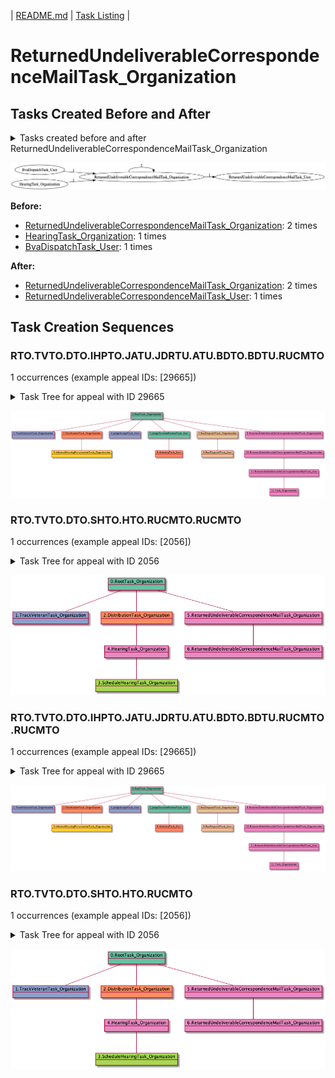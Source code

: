 | [README.md](README.md) | [Task Listing](tasklist.md) |

# ReturnedUndeliverableCorrespondenceMailTask_Organization

## Tasks Created Before and After

<details><summary>Tasks created before and after ReturnedUndeliverableCorrespondenceMailTask_Organization</summary>

```
digraph G {
rankdir="LR";
"BvaDispatchTask_User" -> "ReturnedUndeliverableCorrespondenceMailTask_Organization" [label=1]
"ReturnedUndeliverableCorrespondenceMailTask_Organization" -> "ReturnedUndeliverableCorrespondenceMailTask_Organization" [label=2]
"ReturnedUndeliverableCorrespondenceMailTask_Organization" -> "ReturnedUndeliverableCorrespondenceMailTask_User" [label=1]
"HearingTask_Organization" -> "ReturnedUndeliverableCorrespondenceMailTask_Organization" [label=1]
}
```
</details>

![ReturnedUndeliverableCorrespondenceMailTask_Organization](dot/ReturnedUndeliverableCorrespondenceMailTask_Organization.dot.png)

**Before:**

   * [ReturnedUndeliverableCorrespondenceMailTask_Organization](ReturnedUndeliverableCorrespondenceMailTask_Organization.md): 2 times
   * [HearingTask_Organization](HearingTask_Organization.md): 1 times
   * [BvaDispatchTask_User](BvaDispatchTask_User.md): 1 times

**After:**

   * [ReturnedUndeliverableCorrespondenceMailTask_Organization](ReturnedUndeliverableCorrespondenceMailTask_Organization.md): 2 times
   * [ReturnedUndeliverableCorrespondenceMailTask_User](ReturnedUndeliverableCorrespondenceMailTask_User.md): 1 times

## Task Creation Sequences

### RTO.TVTO.DTO.IHPTO.JATU.JDRTU.ATU.BDTO.BDTU.RUCMTO

1 occurrences (example appeal IDs: [29665])

<details><summary>Task Tree for appeal with ID 29665</summary>

```
@startuml
object 0.RootTask_Organization #66c2a5
object 1.TrackVeteranTask_Organization #8da0cb
object 2.DistributionTask_Organization #fc8d62
object 3.InformalHearingPresentationTask_Organization #ffd92f
object 4.JudgeAssignTask_User #8da0cb
object 5.JudgeDecisionReviewTask_User #66c2a5
object 6.AttorneyTask_User #fc8d62
object 7.BvaDispatchTask_Organization #e5c494
object 8.BvaDispatchTask_User #e5c494
object 9.ReturnedUndeliverableCorrespondenceMailTask_Organization #e78ac3
object 10.ReturnedUndeliverableCorrespondenceMailTask_Organization #e78ac3
object 11.ReturnedUndeliverableCorrespondenceMailTask_User #e78ac3
object 12.Task_Organization #e78ac3
0.RootTask_Organization -- 1.TrackVeteranTask_Organization
0.RootTask_Organization -- 2.DistributionTask_Organization
2.DistributionTask_Organization -- 3.InformalHearingPresentationTask_Organization
0.RootTask_Organization -- 4.JudgeAssignTask_User
0.RootTask_Organization -- 5.JudgeDecisionReviewTask_User
5.JudgeDecisionReviewTask_User -- 6.AttorneyTask_User
0.RootTask_Organization -- 7.BvaDispatchTask_Organization
7.BvaDispatchTask_Organization -- 8.BvaDispatchTask_User
0.RootTask_Organization -- 9.ReturnedUndeliverableCorrespondenceMailTask_Organization
9.ReturnedUndeliverableCorrespondenceMailTask_Organization -- 10.ReturnedUndeliverableCorrespondenceMailTask_Organization
10.ReturnedUndeliverableCorrespondenceMailTask_Organization -- 11.ReturnedUndeliverableCorrespondenceMailTask_User
11.ReturnedUndeliverableCorrespondenceMailTask_User -- 12.Task_Organization
@enduml
```
</details>

![RTO.TVTO.DTO.IHPTO.JATU.JDRTU.ATU.BDTO.BDTU.RUCMTO-29665](uml/RTO.TVTO.DTO.IHPTO.JATU.JDRTU.ATU.BDTO.BDTU.RUCMTO-29665.png)

### RTO.TVTO.DTO.SHTO.HTO.RUCMTO.RUCMTO

1 occurrences (example appeal IDs: [2056])

<details><summary>Task Tree for appeal with ID 2056</summary>

```
@startuml
object 0.RootTask_Organization #66c2a5
object 1.TrackVeteranTask_Organization #8da0cb
object 2.DistributionTask_Organization #fc8d62
object 3.ScheduleHearingTask_Organization #a6d854
object 4.HearingTask_Organization #e78ac3
object 5.ReturnedUndeliverableCorrespondenceMailTask_Organization #e78ac3
object 6.ReturnedUndeliverableCorrespondenceMailTask_Organization #e78ac3
0.RootTask_Organization -- 1.TrackVeteranTask_Organization
0.RootTask_Organization -- 2.DistributionTask_Organization
4.HearingTask_Organization -- 3.ScheduleHearingTask_Organization
2.DistributionTask_Organization -- 4.HearingTask_Organization
0.RootTask_Organization -- 5.ReturnedUndeliverableCorrespondenceMailTask_Organization
5.ReturnedUndeliverableCorrespondenceMailTask_Organization -- 6.ReturnedUndeliverableCorrespondenceMailTask_Organization
@enduml
```
</details>

![RTO.TVTO.DTO.SHTO.HTO.RUCMTO.RUCMTO-2056](uml/RTO.TVTO.DTO.SHTO.HTO.RUCMTO.RUCMTO-2056.png)

### RTO.TVTO.DTO.IHPTO.JATU.JDRTU.ATU.BDTO.BDTU.RUCMTO.RUCMTO

1 occurrences (example appeal IDs: [29665])

<details><summary>Task Tree for appeal with ID 29665</summary>

```
@startuml
object 0.RootTask_Organization #66c2a5
object 1.TrackVeteranTask_Organization #8da0cb
object 2.DistributionTask_Organization #fc8d62
object 3.InformalHearingPresentationTask_Organization #ffd92f
object 4.JudgeAssignTask_User #8da0cb
object 5.JudgeDecisionReviewTask_User #66c2a5
object 6.AttorneyTask_User #fc8d62
object 7.BvaDispatchTask_Organization #e5c494
object 8.BvaDispatchTask_User #e5c494
object 9.ReturnedUndeliverableCorrespondenceMailTask_Organization #e78ac3
object 10.ReturnedUndeliverableCorrespondenceMailTask_Organization #e78ac3
object 11.ReturnedUndeliverableCorrespondenceMailTask_User #e78ac3
object 12.Task_Organization #e78ac3
0.RootTask_Organization -- 1.TrackVeteranTask_Organization
0.RootTask_Organization -- 2.DistributionTask_Organization
2.DistributionTask_Organization -- 3.InformalHearingPresentationTask_Organization
0.RootTask_Organization -- 4.JudgeAssignTask_User
0.RootTask_Organization -- 5.JudgeDecisionReviewTask_User
5.JudgeDecisionReviewTask_User -- 6.AttorneyTask_User
0.RootTask_Organization -- 7.BvaDispatchTask_Organization
7.BvaDispatchTask_Organization -- 8.BvaDispatchTask_User
0.RootTask_Organization -- 9.ReturnedUndeliverableCorrespondenceMailTask_Organization
9.ReturnedUndeliverableCorrespondenceMailTask_Organization -- 10.ReturnedUndeliverableCorrespondenceMailTask_Organization
10.ReturnedUndeliverableCorrespondenceMailTask_Organization -- 11.ReturnedUndeliverableCorrespondenceMailTask_User
11.ReturnedUndeliverableCorrespondenceMailTask_User -- 12.Task_Organization
@enduml
```
</details>

![RTO.TVTO.DTO.IHPTO.JATU.JDRTU.ATU.BDTO.BDTU.RUCMTO.RUCMTO-29665](uml/RTO.TVTO.DTO.IHPTO.JATU.JDRTU.ATU.BDTO.BDTU.RUCMTO.RUCMTO-29665.png)

### RTO.TVTO.DTO.SHTO.HTO.RUCMTO

1 occurrences (example appeal IDs: [2056])

<details><summary>Task Tree for appeal with ID 2056</summary>

```
@startuml
object 0.RootTask_Organization #66c2a5
object 1.TrackVeteranTask_Organization #8da0cb
object 2.DistributionTask_Organization #fc8d62
object 3.ScheduleHearingTask_Organization #a6d854
object 4.HearingTask_Organization #e78ac3
object 5.ReturnedUndeliverableCorrespondenceMailTask_Organization #e78ac3
object 6.ReturnedUndeliverableCorrespondenceMailTask_Organization #e78ac3
0.RootTask_Organization -- 1.TrackVeteranTask_Organization
0.RootTask_Organization -- 2.DistributionTask_Organization
4.HearingTask_Organization -- 3.ScheduleHearingTask_Organization
2.DistributionTask_Organization -- 4.HearingTask_Organization
0.RootTask_Organization -- 5.ReturnedUndeliverableCorrespondenceMailTask_Organization
5.ReturnedUndeliverableCorrespondenceMailTask_Organization -- 6.ReturnedUndeliverableCorrespondenceMailTask_Organization
@enduml
```
</details>

![RTO.TVTO.DTO.SHTO.HTO.RUCMTO-2056](uml/RTO.TVTO.DTO.SHTO.HTO.RUCMTO-2056.png)


